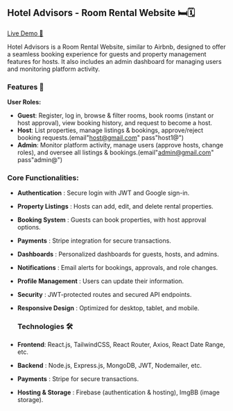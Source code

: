## Hotel Advisors - Room Rental Website 🛏️🗓️
 [Live Demo 🔗](https://hotel-advisors-ibt1.vercel.app)

Hotel Advisors is a Room Rental Website, similar to Airbnb, designed to offer a seamless booking experience for guests and property management features for hosts.
It also includes an admin dashboard for managing users and monitoring platform activity.

 ### Features 🚀
 
**User Roles:**
- **Guest**: Register, log in, browse & filter rooms, book rooms (instant or host approval), view booking history, and request to become a host.
- **Host**: List properties, manage listings & bookings, approve/reject booking requests.(email"host@gmail.com" pass"host1@")
- **Admin**: Monitor platform activity, manage users (approve hosts, change roles), and oversee all listings & bookings.(email"admin@gmail.com" pass"admin@")

 ### Core Functionalities:

- **Authentication** : Secure login with JWT and Google sign-in.
- **Property Listings** : Hosts can add, edit, and delete rental properties. 
- **Booking System** : Guests can book properties, with host approval options.
- **Payments** : Stripe integration for secure transactions.
- **Dashboards** : Personalized dashboards for guests, hosts, and admins.
- **Notifications** : Email alerts for bookings, approvals, and role changes.
- **Profile Management** : Users can update their information.
- **Security** : JWT-protected routes and secured API endpoints.
- **Responsive Design** : Optimized for desktop, tablet, and mobile.

  ### Technologies 🛠
- **Frontend**: React.js, TailwindCSS, React Router, Axios, React Date Range, etc.
- **Backend** : Node.js, Express.js, MongoDB, JWT, Nodemailer, etc.
- **Payments** : Stripe for secure transactions.
- **Hosting & Storage** : Firebase (authentication & hosting), ImgBB (image storage).



